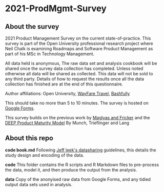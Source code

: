 # 2021-ProdMgmt-Survey

## About the survey
2021 Product Management Survey on the current state-of-practice. This survey is part of the Open University professional research project where Neil Chalk is examining Roadmaps and Software Product Management as part of his MSc in Technology Management. 

All data held is anonymous, The raw data set and analysis cookbook will be shared once the survey data collection has completed. Unless noted otherwise all data will be shared as collected. This data will not be sold to any third party. Details of how to request the results once all the data collection has finished are at the end of this questionnaire.

Author affiliations: Open University, [WayFare Travel](http://www.letswayfare.com), [Bashfully](https://bashful.ly)

This should take no more than 5 to 10 minutes. The survey is hosted on [Google Forms](https://forms.gle/uQ6jiy44jJe7iUZV9).

This survey builds on the previous work by [Maglyas and Fricker](https://www.researchgate.net/publication/267271367_The_Preliminary_Results_from_the_Software_Product_Management_State-of-Practice_Survey) and the [DEEP Product Maturity Model](https://www.researchgate.net/publication/336070112_The_Product_Roadmap_Maturity_Model_DEEP_Validation_of_a_Method_for_Assessing_the_Product_Roadmap_Capabilities_of_Organizations) By Munch, Trieflinger and Lang

## About this repo

**code book.md**
Following [Jeff leek's datasharing](https://github.com/neilchalk/datasharing) guidelines, this details the study design and encoding of the data.

**code**
This folder contains the R scripts and R Markdown files to pre-process the data, model it, and then produce the output from the analysis.

**data**
Copy of the anonyised raw data from Google Forms, and any tidied output data sets used in analysis.